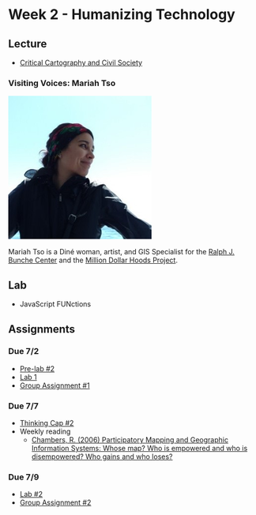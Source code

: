 # Week 2 - Humanizing Technology

## Lecture
- [Critical Cartography and Civil Society](./Materials/AA191_SU_W2_Lecture_2.pdf)
### Visiting Voices: Mariah Tso
![./Materials/media/mariahtso.jpg](./Materials/media/mariahtso.jpg)

Mariah Tso is a Diné woman, artist, and GIS Specialist for the [Ralph J. Bunche Center](https://bunchecenter.ucla.edu/) and the [Million Dollar Hoods Project](https://milliondollarhoods.pre.ss.ucla.edu/). 

## Lab
- JavaScript FUNctions

## Assignments
### Due 7/2
- [Pre-lab #2](./Materials/pre-lab.md)
- [Lab 1](https://github.com/albertkun/211A-ASIAAM-191A/discussions/3)
- [Group Assignment #1](https://github.com/albertkun/211A-ASIAAM-191A/discussions/4)

### Due 7/7
- [Thinking Cap #2](./Materials/thinking-cap.md)
- Weekly reading
  - [Chambers, R. (2006) Participatory Mapping and Geographic Information Systems: Whose map? Who is empowered and who is disempowered? Who gains and who loses?](https://onlinelibrary.wiley.com/doi/epdf/10.1002/j.1681-4835.2006.tb00163.x)

### Due 7/9
- [Lab #2](./Materials/lab_assignment.md)
- [Group Assignment #2](./Materials/group_assignment.md)